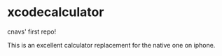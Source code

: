 # xcodecalculator
cnavs' first repo!

This is an excellent calculator replacement for the native one on iphone.
